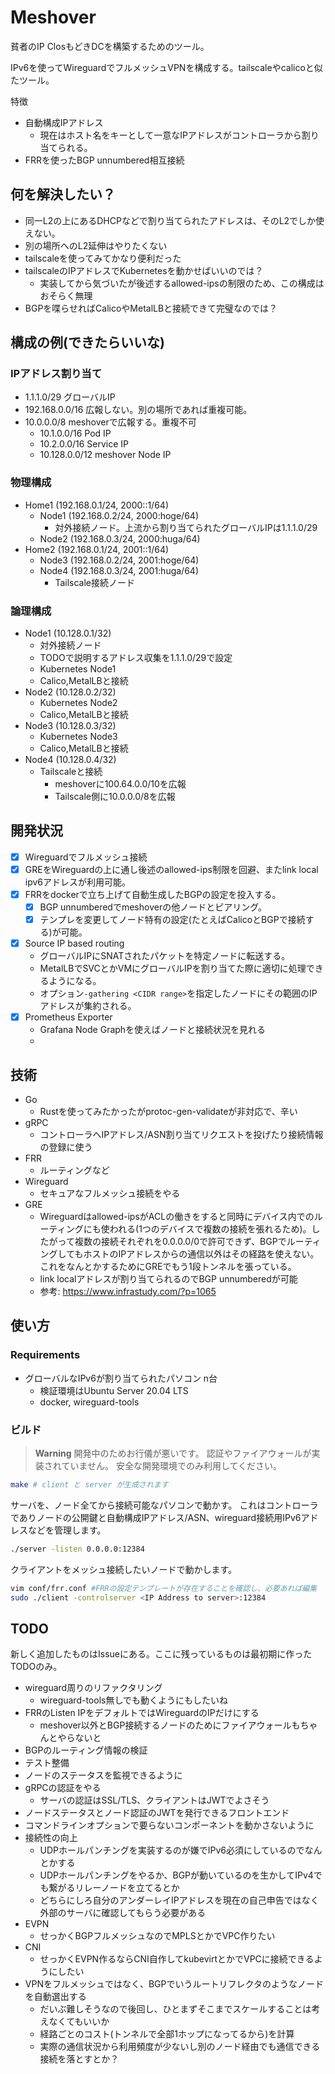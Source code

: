 # Meshover

貧者のIP ClosもどきDCを構築するためのツール。

IPv6を使ってWireguardでフルメッシュVPNを構成する。tailscaleやcalicoと似たツール。

特徴
- 自動構成IPアドレス
  - 現在はホスト名をキーとして一意なIPアドレスがコントローラから割り当てられる。
- FRRを使ったBGP unnumbered相互接続

## 何を解決したい？

- 同一L2の上にあるDHCPなどで割り当てられたアドレスは、そのL2でしか使えない。
- 別の場所へのL2延伸はやりたくない
- tailscaleを使ってみてかなり便利だった
- tailscaleのIPアドレスでKubernetesを動かせばいいのでは？
  - 実装してから気づいたが後述するallowed-ipsの制限のため、この構成はおそらく無理
- BGPを喋らせればCalicoやMetalLBと接続できて完璧なのでは？

## 構成の例(できたらいいな)

### IPアドレス割り当て

- 1.1.1.0/29 グローバルIP
- 192.168.0.0/16 広報しない。別の場所であれば重複可能。
- 10.0.0.0/8 meshoverで広報する。重複不可
  - 10.1.0.0/16 Pod IP
  - 10.2.0.0/16 Service IP
  - 10.128.0.0/12 meshover Node IP

### 物理構成

- Home1 (192.168.0.1/24, 2000::1/64)
  - Node1 (192.168.0.2/24, 2000:hoge/64)
    - 対外接続ノード。上流から割り当てられたグローバルIPは1.1.1.0/29
  - Node2 (192.168.0.3/24, 2000:huga/64)
- Home2 (192.168.0.1/24, 2001::1/64)
  - Node3 (192.168.0.2/24, 2001:hoge/64)
  - Node4 (192.168.0.3/24, 2001:huga/64)
    - Tailscale接続ノード

### 論理構成

- Node1 (10.128.0.1/32)
  - 対外接続ノード
  - TODOで説明するアドレス収集を1.1.1.0/29で設定
  - Kubernetes Node1
  - Calico,MetalLBと接続
- Node2 (10.128.0.2/32)
  - Kubernetes Node2
  - Calico,MetalLBと接続
- Node3 (10.128.0.3/32)
  - Kubernetes Node3
  - Calico,MetalLBと接続
- Node4 (10.128.0.4/32)
  - Tailscaleと接続
    - meshoverに100.64.0.0/10を広報
    - Tailscale側に10.0.0.0/8を広報

## 開発状況

- [x] Wireguardでフルメッシュ接続
- [x] GREをWireguardの上に通し後述のallowed-ips制限を回避、またlink local ipv6アドレスが利用可能。
- [x] FRRをdockerで立ち上げて自動生成したBGPの設定を投入する。
  - [x] BGP unnumberedでmeshoverの他ノードとピアリング。
  - [x] テンプレを変更してノード特有の設定(たとえばCalicoとBGPで接続する)が可能。
- [x] Source IP based routing
  - グローバルIPにSNATされたパケットを特定ノードに転送する。
  - MetalLBでSVCとかVMにグローバルIPを割り当てた際に適切に処理できるようになる。
  - オプション`-gathering <CIDR range>`を指定したノードにその範囲のIPアドレスが集約される。
- [x] Prometheus Exporter
  - Grafana Node Graphを使えばノードと接続状況を見れる
  - [](./docs/statusmanager.md)

## 技術

- Go
  - Rustを使ってみたかったがprotoc-gen-validateが非対応で、辛い
- gRPC
  - コントローラへIPアドレス/ASN割り当てリクエストを投げたり接続情報の登録に使う
- FRR
  - ルーティングなど
- Wireguard
  - セキュアなフルメッシュ接続をやる
- GRE
  - Wireguardはallowed-ipsがACLの働きをすると同時にデバイス内でのルーティングにも使われる(1つのデバイスで複数の接続を張れるため)。したがって複数の接続それぞれを0.0.0.0/0で許可できず、BGPでルーティングしてもホストのIPアドレスからの通信以外はその経路を使えない。これをなんとかするためにGREでもう1段トンネルを張っている。
  - link localアドレスが割り当てられるのでBGP unnumberedが可能
  - 参考: https://www.infrastudy.com/?p=1065

## 使い方

### Requirements

- グローバルなIPv6が割り当てられたパソコン n台
  - 検証環境はUbuntu Server 20.04 LTS
  - docker, wireguard-tools

### ビルド

> **Warning**
> 開発中のためお行儀が悪いです。
> 認証やファイアウォールが実装されていません。
> 安全な開発環境でのみ利用してください。


```bash
make # client と server が生成されます
```

サーバを、ノード全てから接続可能なパソコンで動かす。
これはコントローラでありノードの公開鍵と自動構成IPアドレス/ASN、wireguard接続用IPv6アドレスなどを管理します。

```bash
./server -listen 0.0.0.0:12384
```

クライアントをメッシュ接続したいノードで動かします。

```bash
vim conf/frr.conf #FRRの設定テンプレートが存在することを確認し、必要あれば編集
sudo ./client -controlserver <IP Address to server>:12384
```

## TODO

新しく追加したものはIssueにある。ここに残っているものは最初期に作ったTODOのみ。

- wireguard周りのリファクタリング
  - wireguard-tools無しでも動くようにもしたいね
- FRRのListen IPをデフォルトではWireguardのIPだけにする
  - meshover以外とBGP接続するノードのためにファイアウォールもちゃんとやらないと
- BGPのルーティング情報の検証
- テスト整備
- ノードのステータスを監視できるように
- gRPCの認証をやる
  - サーバの認証はSSL/TLS、クライアントはJWTでよさそう
- ノードステータスとノード認証のJWTを発行できるフロントエンド
- コマンドラインオプションで要らないコンポーネントを動かさないように
- 接続性の向上
  - UDPホールパンチングを実装するのが嫌でIPv6必須にしているのでなんとかする
  - UDPホールパンチングをやるか、BGPが動いているのを生かしてIPv4でも繋がるリレーノードを立てるとか
  - どちらにしろ自分のアンダーレイIPアドレスを現在の自己申告ではなく外部のサーバに確認してもらう必要がある
- EVPN
  - せっかくBGPフルメッシュなのでMPLSとかでVPC作りたい
- CNI
  - せっかくEVPN作るならCNI自作してkubevirtとかでVPCに接続できるようにしたい
- VPNをフルメッシュではなく、BGPでいうルートリフレクタのようなノードを自動選出する
  - だいぶ難しそうなので後回し、ひとまずそこまでスケールすることは考えなくてもいいか
  - 経路ごとのコスト(トンネルで全部1ホップになってるから)を計算
  - 実際の通信状況から利用頻度が少ないし別のノード経由でも通信できる接続を落とすとか？
